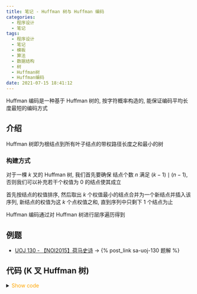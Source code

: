 ```yaml
---
title: 笔记 - Huffman 树与 Huffman 编码
categories:
  - 程序设计
  - 笔记
tags:
  - 程序设计
  - 笔记
  - 模板
  - 算法
  - 数据结构
  - 树
  - Huffman树
  - Huffman编码
date: 2021-07-15 18:41:12
---
```


Huffman 编码是一种基于 Huffman 树的, 按字符概率构造的, 能保证编码平均长度最短的编码方式

<!-- more -->

## 介绍

Huffman 树即为根结点到所有叶子结点的带权路径长度之和最小的树

### 构建方式

对于一棵 $k$ 叉的 Huffman 树, 我们首先要确保 结点个数 $n$ 满足 $(k-1)\mid(n-1)$, 否则我们可以补充若干个权值为 $0$ 的结点使其成立

首先按结点的权值排序, 然后取出 $k$ 个权值最小的结点合并为一个新结点并插入该序列, 新结点的权值为这 $k$ 个点权值之和, 直到序列中只剩下 $1$ 个结点为止

Huffman 编码通过对 Huffman 树进行层序遍历得到

## 例题

- [UOJ 130 - 【NOI2015】荷马史诗](https://uoj.ac/problem/130) -> {% post_link sa-uoj-130 题解 %}

## 代码 (K 叉 Huffman 树)

<details>
<summary><font color='orange'>Show code</font></summary>

```cpp
template <class _T = std::size_t, const std::size_t _CHILD = K, const std::size_t _N = N, const bool _clear = false>
class Huffman_tree {
  protected:
    struct Node {
        _T w;
        std::size_t child[_CHILD];
        std::size_t cnt_child;
    } nodes[_N];
    bool _build;
    std::size_t cnt_nodes, max_child_size, leaves;

  public:
    Huffman_tree(std::size_t max_child = 2) : max_child_size(max_child) {
        if (_clear) memset(nodes, cnt_nodes = leaves = _build = 0, sizeof(nodes));
    }
    void clear() { memset(nodes, cnt_nodes = leaves = max_child_size = _build = 0, sizeof(nodes)); }

    void build(const std::vector<_T>& frenqucy, std::size_t max_child) {
        if (_build) return;
        max_child_size = max_child;
        cnt_nodes = frenqucy.size();
        for (std::size_t i = 1; i <= cnt_nodes; ++i) {
            nodes[i].w = frenqucy[i - 1];
            nodes[i].cnt_child = 0;
        }
        cnt_nodes += ((max_child - 1) - ((cnt_nodes - 1) % (max_child - 1))) % (max_child - 1);

        std::priority_queue<std::pair<_T, int>, std::vector<std::pair<_T, int>>, std::greater<std::pair<_T, int>>> q;
        for (std::size_t i = 1; i <= cnt_nodes; ++i) q.emplace(nodes[i].w, i);
        while (q.size() > 1) {
            ++cnt_nodes;
            for (std::size_t i = 1; i <= max_child_size; ++i) {
                if (q.empty()) break;
                nodes[cnt_nodes].w += q.top().first;
                nodes[cnt_nodes].child[++nodes[cnt_nodes].cnt_child] = q.top().second;
                q.pop();
            }
            q.emplace(nodes[cnt_nodes].w, cnt_nodes);
        }
        _build = 1;
    }

    // encode(frenqucy, char_set)[i] means the Huffman code of frenqucy[i]
    std::vector<std::string> encode(const std::vector<_T>& frenqucy, const std::string& char_set = "01") {
        if (!_build) build(frenqucy, char_set.length());
        std::vector<std::string> ret;
        ret.resize(frenqucy.size());
        std::queue<std::pair<std::size_t, std::string>> q;
        q.emplace(cnt_nodes, "");
        while (!q.empty()) {
            std::pair<std::size_t, std::string> now = q.front();
            q.pop();
            const Node& now_node = nodes[now.first];
            for (std::size_t i = 1; i <= now_node.cnt_child; ++i) {
                const Node& next_node = nodes[now_node.child[i]];
                if (next_node.cnt_child == 0) {
                    if (now_node.child[i] <= ret.size()) ret[now_node.child[i] - 1] = now.second + char_set[i - 1];
                    continue;
                } else
                    q.emplace(now_node.child[i], now.second + char_set[i - 1]);
            }
        }
        return ret;
    }
};
```

</details>
